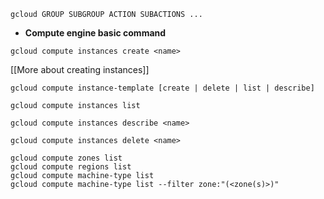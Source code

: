 ```shell
gcloud GROUP SUBGROUP ACTION SUBACTIONS ...
```
- **Compute engine basic command**
```shell
gcloud compute instances create <name>
```
[[More about creating instances]]

```shell
gcloud compute instance-template [create | delete | list | describe]
```

```shell
gcloud compute instances list
```

```shell
gcloud compute instances describe <name>
```

```shell
gcloud compute instances delete <name>
```

```shell
gcloud compute zones list
gcloud compute regions list
gcloud compute machine-type list
gcloud compute machine-type list --filter zone:"(<zone(s)>)"
```

